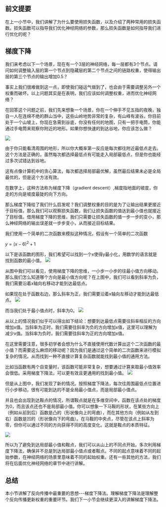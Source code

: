 ## 前文提要
在上一小节中，我们讲解了为什么要使用损失函数，以及介绍了两种常用的损失函数。损失函数可以指导我们优化神经网络的参数，那么损失函数是如何指导我们进行优化的呢？

## 梯度下降
我们来考虑以下一个场景，现在有一个3层的神经网络，每一层都有3个节点。请问如何调整输入层的第一个节点到隐藏层的第二个节点之间的链路权重，使得输出层的第三个节点的输出增加0.5？

事实上我们很难做到这一点，即使我们碰运气做到了，也会由于需要调整另外一个权重而破坏。以上问题其实是在表明，我们应该如何调整权重，进而优化神经网络？

在回答这个问题之前，我们先来想象一个场景，你在一个伸手不见五指的夜晚，独自一人在连绵不绝的群山当中，这些山岭地势非常的复杂，有山峰有波谷。你目前处于一个山坡上，你现在急需到谷底，你没有任何的地图，只有一把手电筒，你能通过手电筒来观察你附近的地形。如果你想快速的到达谷地，你应该怎么做？

![](https://files.mdnice.com/user/70350/30bb491c-18f6-4304-bdba-55144067be3f.png)

由于你只能看清周围的地形，所以你大概率第一反应是每次都往附近最低点走去。这个方法是正确的，虽然每次都选择最低点有可能走入局部最低点，但是你也能经过多次试错达到谷地。

这有点像计算机中的贪心算法，每次都选择局部最优解，虽然最后结果未必是全局最优的，但是这个方法有效。

在数学上，这种方法称为梯度下降（gradient descent）,梯度指地面的坡度，你走的方向是坡度最陡的向下方向。

那么梯度下降给了我们什么启发呢？我们调整权重的目的是为了让输出结果更接近于目标值，那么我们可以观察损失函数，我们让损失函数的值达到最小值也就接近了目标值。借用梯度下降的思维，我们只需要让损失函数的值一步一步的变小，那么神经网络的输出误差就一步步变小，从而接近目标结果。

我们使用一个简单的二次函数来模拟这种情况，假设有一个简单的二次函数

$y = (x  - 6)^2 + 1$

以下是该函数的图形，我们希望可以找到一个x使得y最小化，用数学的语言就是找到函数的最小值。
![](https://files.mdnice.com/user/70350/92e2a6d7-ab2f-46ba-9fcb-192e3819b53b.png)

从图中我们可以看见，使用梯度下降的思维，一小步一小步的往最小值方向移动。那么我们怎么知道哪个方向是最小值方向呢？在上图中，我们可以看到斜率为负，我们需要沿着x轴向右移动才能到达最低点。

如果现在处于函数右边，那么斜率为正，我们需要沿着x轴向左移动才能到达最低点。
![](https://files.mdnice.com/user/70350/ccb6c9ca-8800-4ce9-a666-91244d9b6b5a.png)

而当我们处于最小值点时，斜率为0。
![](https://files.mdnice.com/user/70350/e549ae84-9b47-4c02-8210-c08968868b47.png)

从以上的情况我们似乎可以得出如下结论：想要到达最低点需要往斜率相反的方向增加x值。当斜率为正时，我们需要往斜率为负的方向增加x值，这里可以理解为减少x值。当斜率为负时，我们需要往斜率为正的方向增加x值。

在这里需要注意，很多初学者会想为什么不直接使用代数计算出这个二次函数的最小值？而需要这么麻烦的移动呢？因为我们是通过这个简单的二次函数来进行模拟复杂的情况。从而找到一种不直接计算复杂函数就能找到最小值的通用方法。

比如当函数有两个自变量时，该函数可能非常复杂，想要通过计算来取最小值效率会很低。采用梯度下降法，可以更有效且更通用的找到最小值。
![](https://files.mdnice.com/user/70350/1639bae1-5798-494a-83d2-46c956b65a95.png)

但是从上图中，我们发现了新的情况。按照梯度下降法，每次往周围最低点位置进行小步移动，很有可能到达的不是全局最小值点，而是局部最小值点。

并且也会出现到达鞍点的情况，所谓鞍点就是在多维空间中，函数在该点处的梯度为0，而且该点还也不是局部最小值。你可以想象一下马鞍的形状，在某些方向上（例如从前到后）函数是凸的（形状像向上的弯曲），而在其他方向（例如从左到右）函数是凹的（形状像向下的弯曲）。在马鞍的中央点，尽管在该点上斜率为零，但你可以通过不同的方向获得不同的高度变化。这就是鞍点的本质特征。

![](https://files.mdnice.com/user/70350/6a4e0018-3e06-43ab-b4c0-8bc3de1ab9c6.png)

所以为了避免到达局部最小值和鞍点，我们可以从山上的不同点开始，多次利用梯度下降法，确保并不总是到达局部最小值点或者鞍点。不同的起点意味着不同的起始参数，在神经网络的场景里意味着不同的起始权重。还有一些其他的方法，我们将在后面优化神经网络的章节中进行讲解。


## 总结

本小节讲解了反向传播中最重要的思想---梯度下降法。理解梯度下降法是理解整个反向传播更新权重的重要环节。我们下一小节会继续更深入的讲解梯度下降法。